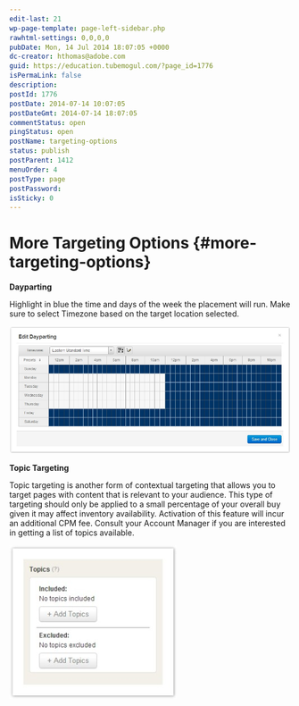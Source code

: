 ```yaml
---
edit-last: 21
wp-page-template: page-left-sidebar.php
rawhtml-settings: 0,0,0,0
pubDate: Mon, 14 Jul 2014 18:07:05 +0000
dc-creator: hthomas@adobe.com
guid: https://education.tubemogul.com/?page_id=1776
isPermaLink: false
description: 
postId: 1776
postDate: 2014-07-14 10:07:05
postDateGmt: 2014-07-14 18:07:05
commentStatus: open
pingStatus: open
postName: targeting-options
status: publish
postParent: 1412
menuOrder: 4
postType: page
postPassword: 
isSticky: 0
---
```


# More Targeting Options {#more-targeting-options}

**Dayparting**
  
Highlight in blue the time and days of the week the placement will run. Make sure to select Timezone based on the target location selected.

[ ![Daypart](assets/daypart.jpeg)](assets/daypart.jpeg)

 

**Topic Targeting**

Topic targeting is another form of contextual targeting that allows you to target pages with content that is relevant to your audience. This type of targeting should only be applied to a small percentage of your overall buy given it may affect inventory availability. Activation of this feature will incur an additional CPM fee. Consult your Account Manager if you are interested in getting a list of topics available.

![topic](assets/topic--300x275.jpeg)

